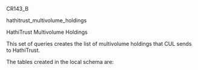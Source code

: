 CR143_B
<p>
hathitrust_multivolume_holdings
<p>
HathiTrust Multivolume Holdings
<p>
This set of queries creates the list of multivolume holdings that CUL sends to HathiTrust.
<p>
The tables created in the local schema are:

